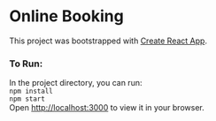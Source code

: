 # Online Booking
This project was bootstrapped with [Create React App](https://github.com/facebook/create-react-app).

### To Run:
In the project directory, you can run: \
`npm install` \
`npm start`\
Open [http://localhost:3000](http://localhost:3000) to view it in your browser.

